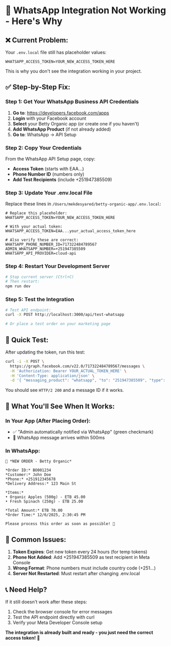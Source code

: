 # 🚨 WhatsApp Integration Not Working - Here's Why

## ❌ **Current Problem:**
Your `.env.local` file still has placeholder values:
```
WHATSAPP_ACCESS_TOKEN=YOUR_NEW_ACCESS_TOKEN_HERE
```

This is why you don't see the integration working in your project.

## ✅ **Step-by-Step Fix:**

### Step 1: Get Your WhatsApp Business API Credentials
1. **Go to**: https://developers.facebook.com/apps
2. **Login** with your Facebook account  
3. **Select** your Betty Organic app (or create one if you haven't)
4. **Add WhatsApp Product** (if not already added)
5. **Go to**: WhatsApp → API Setup

### Step 2: Copy Your Credentials
From the WhatsApp API Setup page, copy:
- **Access Token** (starts with EAA...)
- **Phone Number ID** (numbers only)
- **Add Test Recipients** (include +251947385509)

### Step 3: Update Your .env.local File
Replace these lines in `/Users/mekdesyared/betty-organic-app/.env.local`:

```env
# Replace this placeholder:
WHATSAPP_ACCESS_TOKEN=YOUR_NEW_ACCESS_TOKEN_HERE

# With your actual token:
WHATSAPP_ACCESS_TOKEN=EAA...your_actual_access_token_here

# Also verify these are correct:
WHATSAPP_PHONE_NUMBER_ID=717322484789567
ADMIN_WHATSAPP_NUMBER=+251947385509
WHATSAPP_API_PROVIDER=cloud-api
```

### Step 4: Restart Your Development Server
```bash
# Stop current server (Ctrl+C)
# Then restart:
npm run dev
```

### Step 5: Test the Integration
```bash
# Test API endpoint:
curl -X POST http://localhost:3000/api/test-whatsapp

# Or place a test order on your marketing page
```

## 🧪 **Quick Test:**
After updating the token, run this test:
```bash
curl -i -X POST \
  https://graph.facebook.com/v22.0/717322484789567/messages \
  -H 'Authorization: Bearer YOUR_ACTUAL_TOKEN_HERE' \
  -H 'Content-Type: application/json' \
  -d '{ "messaging_product": "whatsapp", "to": "251947385509", "type": "template", "template": { "name": "hello_world", "language": { "code": "en_US" } } }'
```

You should see `HTTP/2 200` and a message ID if it works.

## 🎯 **What You'll See When It Works:**

### In Your App (After Placing Order):
- ✅ "Admin automatically notified via WhatsApp" (green checkmark)
- 📱 WhatsApp message arrives within 500ms

### In WhatsApp:
```
🍎 *NEW ORDER - Betty Organic*

*Order ID:* BO001234
*Customer:* John Doe
*Phone:* +251912345678
*Delivery Address:* 123 Main St

*Items:*
• Organic Apples (500g) - ETB 45.00
• Fresh Spinach (250g) - ETB 25.00

*Total Amount:* ETB 70.00
*Order Time:* 12/6/2025, 2:30:45 PM

Please process this order as soon as possible! 🚚
```

## 🚨 **Common Issues:**

1. **Token Expires**: Get new token every 24 hours (for temp tokens)
2. **Phone Not Added**: Add +251947385509 as test recipient in Meta Console
3. **Wrong Format**: Phone numbers must include country code (+251...)
4. **Server Not Restarted**: Must restart after changing .env.local

## 📞 **Need Help?**
If it still doesn't work after these steps:
1. Check the browser console for error messages
2. Test the API endpoint directly with curl
3. Verify your Meta Developer Console setup

**The integration is already built and ready - you just need the correct access token!** 🚀